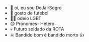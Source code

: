 - 👋 oi, eu sou DeJairSogro
- 👀 gosto de futebol
- 🏳️‍🌈 odeio LGBT 
- 😊 Pronomes- Hetero
- 💀 Futuro soldado da ROTA
- ☠ Bandido bom é bandido morto 👍
